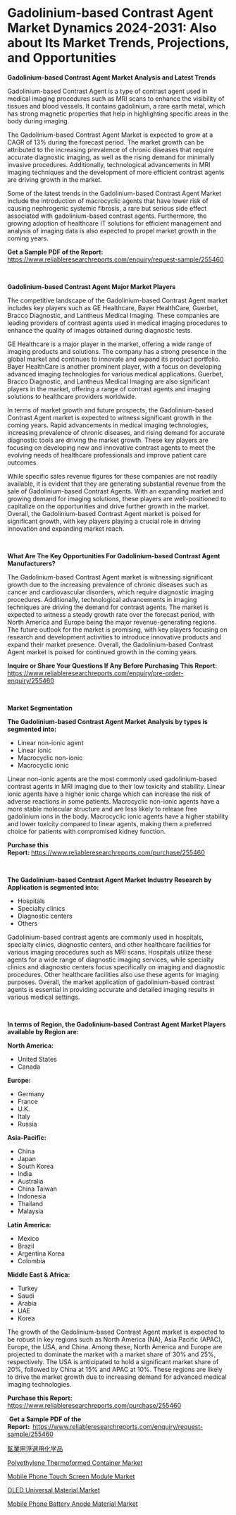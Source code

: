 <p><h1>Gadolinium-based Contrast Agent Market Dynamics 2024-2031: Also about Its Market Trends, Projections, and Opportunities</h1></p><p><strong>Gadolinium-based Contrast Agent Market Analysis and Latest Trends</strong></p>
<p><p>Gadolinium-based Contrast Agent is a type of contrast agent used in medical imaging procedures such as MRI scans to enhance the visibility of tissues and blood vessels. It contains gadolinium, a rare earth metal, which has strong magnetic properties that help in highlighting specific areas in the body during imaging.</p><p>The Gadolinium-based Contrast Agent Market is expected to grow at a CAGR of 13% during the forecast period. The market growth can be attributed to the increasing prevalence of chronic diseases that require accurate diagnostic imaging, as well as the rising demand for minimally invasive procedures. Additionally, technological advancements in MRI imaging techniques and the development of more efficient contrast agents are driving growth in the market.</p><p>Some of the latest trends in the Gadolinium-based Contrast Agent Market include the introduction of macrocyclic agents that have lower risk of causing nephrogenic systemic fibrosis, a rare but serious side effect associated with gadolinium-based contrast agents. Furthermore, the growing adoption of healthcare IT solutions for efficient management and analysis of imaging data is also expected to propel market growth in the coming years.</p></p>
<p><strong>Get a Sample PDF of the Report:&nbsp;</strong> <a href="https://www.reliableresearchreports.com/enquiry/request-sample/255460">https://www.reliableresearchreports.com/enquiry/request-sample/255460</a></p>
<p>&nbsp;</p>
<p><strong>Gadolinium-based Contrast Agent Major Market Players</strong></p>
<p><p>The competitive landscape of the Gadolinium-based Contrast Agent market includes key players such as GE Healthcare, Bayer HealthCare, Guerbet, Bracco Diagnostic, and Lantheus Medical Imaging. These companies are leading providers of contrast agents used in medical imaging procedures to enhance the quality of images obtained during diagnostic tests.</p><p>GE Healthcare is a major player in the market, offering a wide range of imaging products and solutions. The company has a strong presence in the global market and continues to innovate and expand its product portfolio. Bayer HealthCare is another prominent player, with a focus on developing advanced imaging technologies for various medical applications. Guerbet, Bracco Diagnostic, and Lantheus Medical Imaging are also significant players in the market, offering a range of contrast agents and imaging solutions to healthcare providers worldwide.</p><p>In terms of market growth and future prospects, the Gadolinium-based Contrast Agent market is expected to witness significant growth in the coming years. Rapid advancements in medical imaging technologies, increasing prevalence of chronic diseases, and rising demand for accurate diagnostic tools are driving the market growth. These key players are focusing on developing new and innovative contrast agents to meet the evolving needs of healthcare professionals and improve patient care outcomes.</p><p>While specific sales revenue figures for these companies are not readily available, it is evident that they are generating substantial revenue from the sale of Gadolinium-based Contrast Agents. With an expanding market and growing demand for imaging solutions, these players are well-positioned to capitalize on the opportunities and drive further growth in the market. Overall, the Gadolinium-based Contrast Agent market is poised for significant growth, with key players playing a crucial role in driving innovation and expanding market reach.</p></p>
<p>&nbsp;</p>
<p><strong>What Are The Key Opportunities For Gadolinium-based Contrast Agent Manufacturers?</strong></p>
<p><p>The Gadolinium-based Contrast Agent market is witnessing significant growth due to the increasing prevalence of chronic diseases such as cancer and cardiovascular disorders, which require diagnostic imaging procedures. Additionally, technological advancements in imaging techniques are driving the demand for contrast agents. The market is expected to witness a steady growth rate over the forecast period, with North America and Europe being the major revenue-generating regions. The future outlook for the market is promising, with key players focusing on research and development activities to introduce innovative products and expand their market presence. Overall, the Gadolinium-based Contrast Agent market is poised for continued growth in the coming years.</p></p>
<p><strong>Inquire or Share Your Questions If Any Before Purchasing This Report:</strong> <a href="https://www.reliableresearchreports.com/enquiry/pre-order-enquiry/255460">https://www.reliableresearchreports.com/enquiry/pre-order-enquiry/255460</a></p>
<p>&nbsp;</p>
<p><strong>Market Segmentation</strong></p>
<p><strong>The Gadolinium-based Contrast Agent Market Analysis by types is segmented into:</strong></p>
<p><ul><li>Linear non-ionic agent</li><li>Linear ionic</li><li>Macrocyclic non-ionic</li><li>Macrocyclic ionic</li></ul></p>
<p><p>Linear non-ionic agents are the most commonly used gadolinium-based contrast agents in MRI imaging due to their low toxicity and stability. Linear ionic agents have a higher ionic charge which can increase the risk of adverse reactions in some patients. Macrocyclic non-ionic agents have a more stable molecular structure and are less likely to release free gadolinium ions in the body. Macrocyclic ionic agents have a higher stability and lower toxicity compared to linear agents, making them a preferred choice for patients with compromised kidney function.</p></p>
<p><strong>Purchase this Report:&nbsp;</strong><a href="https://www.reliableresearchreports.com/purchase/255460">https://www.reliableresearchreports.com/purchase/255460</a></p>
<p>&nbsp;</p>
<p><strong>The Gadolinium-based Contrast Agent Market Industry Research by Application is segmented into:</strong></p>
<p><ul><li>Hospitals</li><li>Specialty clinics</li><li>Diagnostic centers</li><li>Others</li></ul></p>
<p><p>Gadolinium-based contrast agents are commonly used in hospitals, specialty clinics, diagnostic centers, and other healthcare facilities for various imaging procedures such as MRI scans. Hospitals utilize these agents for a wide range of diagnostic imaging services, while specialty clinics and diagnostic centers focus specifically on imaging and diagnostic procedures. Other healthcare facilities also use these agents for imaging purposes. Overall, the market application of gadolinium-based contrast agents is essential in providing accurate and detailed imaging results in various medical settings.</p></p>
<p>&nbsp;</p>
<p><strong>In terms of Region, the Gadolinium-based Contrast Agent Market Players available by Region are:</strong></p>
<p>
    <p> <strong> North America: </strong>
        <ul>
            <li>United States</li>
            <li>Canada</li>
        </ul>
        </p> 
    <p> <strong> Europe: </strong>
        <ul>
            <li>Germany</li>
            <li>France</li>
            <li>U.K.</li>
            <li>Italy</li>
            <li>Russia</li>
        </ul>
        </p> 
    <p> <strong> Asia-Pacific: </strong>
        <ul>
            <li>China</li>
            <li>Japan</li>
            <li>South Korea</li>
            <li>India</li>
            <li>Australia</li>
            <li>China Taiwan</li>
            <li>Indonesia</li>
            <li>Thailand</li>
            <li>Malaysia</li>
        </ul>
        </p> 
    <p> <strong> Latin America: </strong>
        <ul>
            <li>Mexico</li>
            <li>Brazil</li>
            <li>Argentina Korea</li>
            <li>Colombia</li>
        </ul>
        </p> 
    <p> <strong> Middle East & Africa: </strong>
        <ul>
            <li>Turkey</li>
            <li>Saudi</li>
            <li>Arabia</li>
            <li>UAE</li>
            <li>Korea</li>
        </ul>
    </p>
    </p>
<p><p>The growth of the Gadolinium-based Contrast Agent market is expected to be robust in key regions such as North America (NA), Asia Pacific (APAC), Europe, the USA, and China. Among these, North America and Europe are projected to dominate the market with a market share of 30% and 25%, respectively. The USA is anticipated to hold a significant market share of 20%, followed by China at 15% and APAC at 10%. These regions are likely to drive the market growth due to increasing demand for advanced medical imaging technologies.</p></p>
<p><strong>Purchase this Report: </strong><a href="https://www.reliableresearchreports.com/purchase/255460">https://www.reliableresearchreports.com/purchase/255460</a></p>
<p>&nbsp;<strong>Get a Sample PDF of the Report:&nbsp;&nbsp;</strong><a href="https://www.reliableresearchreports.com/enquiry/request-sample/255460">https://www.reliableresearchreports.com/enquiry/request-sample/255460</a></p>
<p><strong></strong></p>
<p><p><a href="https://medium.com/@royalmiller09/%E9%89%B1%E6%A5%AD%E3%83%95%E3%83%AD%E3%83%BC%E3%83%86%E3%83%BC%E3%82%B7%E3%83%A7%E3%83%B3%E8%96%AC%E5%93%81%E5%B8%82%E5%A0%B4%E3%81%AE%E8%A6%8F%E6%A8%A1-cagr-%E3%83%88%E3%83%AC%E3%83%B3%E3%83%89-2024%E5%B9%B4-2030%E5%B9%B4-a37496abb466">鉱業用浮選用化学品</a></p><p><a href="https://meowing-canidae-761.notion.site/Polyethylene-Thermoformed-Container-Market-Centers-on-Aspects-such-as-Market-Growth-Market-Share-M-44c27be1174d4ef7ae4118e4a4310919">Polyethylene Thermoformed Container Market</a></p><p><a href="https://view.publitas.com/reportprime-1/mobile-phone-touch-screen-module-market-size-growth-outlook-from-2024-to-2031-projecting-at-markets-trends-analysis-by-application-regional-outlook-and-revenue/">Mobile Phone Touch Screen Module Market</a></p><p><a href="https://military-diascia-e68.notion.site/OLED-Universal-Material-Market-Size-Reflecting-a-Forecast-Till-2031-Market-By-Type-By-Application--6ff18f9acf524c79a99005c230206524">OLED Universal Material Market</a></p><p><a href="https://view.publitas.com/reportprime-1/mobile-phone-battery-anode-material-market-size-market-share-and-global-market-analysis-report-2024-2031/">Mobile Phone Battery Anode Material Market</a></p></p>